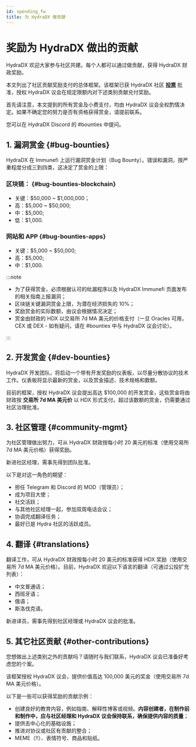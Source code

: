 ```yaml
---
id: spending_fw
title: 为 HydraDX 做贡献
---
```


# 奖励为 HydraDX 做出的贡献

HydraDX 欢迎大家参与社区共建。每个人都可以通过做贡献，获得 HydraDX 财政奖励。

本文列出了社区贡献奖励支付的总体框架。该框架已获 HydraDX 社区 **[投票](https://hydradx.subsquare.io/democracy/referendum/11)** 批准，授权 HydraDX 议会在规定限额内对下述类别贡献兑付奖励。

首先请注意，本文提到的所有赏金及小费支付，均由 HydraDX 议会全权酌情决定。如果不确定您的努力是否有资格获得赏金，请提前联系。

您可以在 HydraDX Discord 的 #bounties 中提问。

## 1. 漏洞赏金 {#bug-bounties}

HydraDX 在 Immunefi 上运行漏洞赏金计划（Bug Bounty）。错误和漏洞，按严重程度分成三到四类，这决定了赏金的上限：

### 区块链： {#bug-bounties-blockchain}

* 关键：$50,000 ~ $1,000,000；
* 高：$5,000 ~ $50,000;
* 中：$5,000;
* 低：$1,000.

### 网站和 APP {#bug-bounties-apps}

* 关键：$5,000 ~ $50,000;
* 高：$5,000;
* 中：$1,000.

:::note

* 为了获得赏金，必须根据认可的纰漏程序以及 HydraDX Immunefi 页面发布的相关指南上报漏洞；
* 区块链关键漏洞赏金上限，为潜在经济损失的 10%；
* 奖励赏金的实际数额，由议会根据情况决定；
* 赏金由财政的 HDX 以交易所 7d MA 美元的价格支付（一旦 Oracles 可用，CEX 或 DEX - 如有疑问，请在 #bounties 中与 HydraDX 议会讨论）。

:::

## 2. 开发赏金 {#dev-bounties}

HydraDX 开发团队，将启动一个带有开发奖励的仪表板，以尽量分散协议的技术工作。仪表板将显示最新的赏金，以及赏金描述、技术规格和数额。

目前的框架，授权 HydraDX 议会提出高达 $100,000 的开发赏金，这些赏金将由财政按 **交易所 7d MA 美元价** 以 HDX 形式支付。超过该数额的赏金，仍需要通过社区治理批准。

## 3. 社区管理 {#community-mgmt}

为社区管理做出努力，可从 HydraDX 财政按每小时 20 美元的标准（使用交易所 7d MA 美元价格）获得奖励。

新进社区经理，需事先得到团队批准。

以下是对这一角色的期望：

* 担任 Telegram 和 Discord 的 MOD（管理员）；
* 成为项目大使；
* 社交活跃；
* 与其他社区经理一起，参加双周电话会议；
* 协调完成翻译任务；
* 最好已是 Hydra 社区的活跃成员。


## 4. 翻译 {#translations}

翻译工作，可从 HydraDX 财政按每小时 20 美元的标准获得 HDX 奖励（使用交易所 7d MA 美元价格）。目前，HydraDX 欢迎以下语言的翻译（可通过公投扩充列表）：

* 中文普通话；
* 西班牙语；
* 俄语；
* 斯洛伐克语。

新进译员，需事先得到社区经理或 HydraDX 议会的批准。

## 5. 其它社区贡献 {#other-contributions}

您想做出上述类别之外的贡献吗？请随时与我们联系，HydraDX 议会已准备好考虑您的个案。

该框架授权 HydraDX 议会，提供价值高达 100,000 美元的奖金（使用交易所 7d MA 美元价格）。

以下是一些可以获得奖励的贡献示例：

* 创建良好的教育内容，例如指南、解释性博客或视频。**内容创建者，在制作前和制作中，应与社区经理和 HydraDX 议会保持联系，确保提供内容的质量**；
* 提供去中心化的基础设施；
* 推进对协议或社区有贡献的整合；
* MEME（!!）、表情符号、商品和贴纸。
